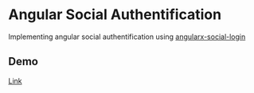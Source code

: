 # Angular Social Authentification
Implementing angular social authentification using [angularx-social-login](https://github.com/abacritt/angularx-social-login) 

## Demo
[Link](https://github.com/djalilh/angular-social-authentification/)



